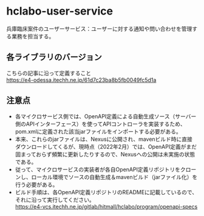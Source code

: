 # hclabo-user-service

兵庫臨床案件のユーザーサービス：ユーザーに対する通知や問い合わせを管理する業務を担当する。

## 各ライブラリのバージョン

こちらの記事に沿って定義すること  
https://e4-odessa.itechh.ne.jp/61d7c23ba8b5fb0049fc5d1a

## 注意点

* 各マイクロサービス側では、OpenAPI定義による自動生成ソース（サーバー側のAPIインターフェース）を使ってAPIコントローラを実装するため、pom.xmlに定義された該当jarファイルをインポートする必要がある。
* 本来、これらのjarファイルは、Nexusに公開され、mavenビルド時に直接ダウンロードしてくるが、現時点（2022年2月）では、OpenAPI定義がまだ固まっておらず頻繁に更新したりするので、Nexusへの公開は未実施の状態である。
* 従って、マイクロサービスの実装者が各自OpenAPI定義リポジトリをクローンし、ローカル環境でソースの自動生成＆mavenビルド（jarファイル化）を行う必要がある。
* ビルド手順は、各OpenAPI定義リポジトリのREADMEに記載しているので、それに沿って実行してください。  
  https://e4-vcs.itechh.ne.jp/gitlab/hitmall/hclabo/program/openapi-specs

